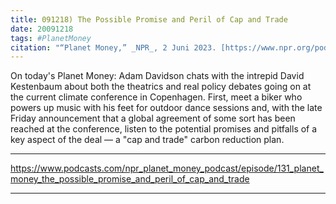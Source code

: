 ```yaml
---
title: 091218) The Possible Promise and Peril of Cap and Trade
date: 20091218
tags: #PlanetMoney
citation: "“Planet Money,” _NPR_, 2 Juni 2023. [https://www.npr.org/podcasts/510289/planet-money](https://www.npr.org/podcasts/510289/planet-money) (diakses 4 Juni 2023)."
---
```


On today's Planet Money: Adam Davidson chats with the intrepid David Kestenbaum about both the theatrics and real policy debates going on at the current climate conference in Copenhagen. First, meet a biker who powers up music with his feet for outdoor dance sessions and, with the late Friday announcement that a global agreement of some sort has been reached at the conference, listen to the potential promises and pitfalls of a key aspect of the deal — a "cap and trade" carbon reduction plan.

----

https://www.podcasts.com/npr_planet_money_podcast/episode/131_planet_money_the_possible_promise_and_peril_of_cap_and_trade



----
